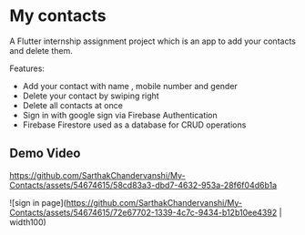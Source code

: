 # My contacts

A Flutter internship assignment project which is an app to add your contacts and delete them.

Features: 
- Add your contact with name , mobile number and gender
- Delete your contact by swiping right
- Delete all contacts at once
- Sign in with google sign via Firebase Authentication 
- Firebase Firestore used as a database for CRUD operations

## Demo Video

https://github.com/SarthakChandervanshi/My-Contacts/assets/54674615/58cd83a3-dbd7-4632-953a-28f6f04d6b1a

![sign in page](https://github.com/SarthakChandervanshi/My-Contacts/assets/54674615/72e67702-1339-4c7c-9434-b12b10ee4392 | width100)


